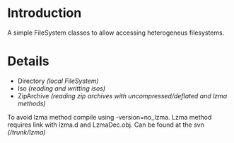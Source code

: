 # Introduction #

A simple FileSystem classes to allow accessing heterogeneus filesystems.

# Details #

  * Directory _(local FileSystem)_
  * Iso _(reading and writting isos)_
  * ZipArchive _(reading zip archives with uncompressed/deflated and lzma methods)_

To avoid lzma method compile using -version=no\_lzma. Lzma method requires link with lzma.d and LzmaDec.obj. Can be found at the svn _(/trunk/lzma)_